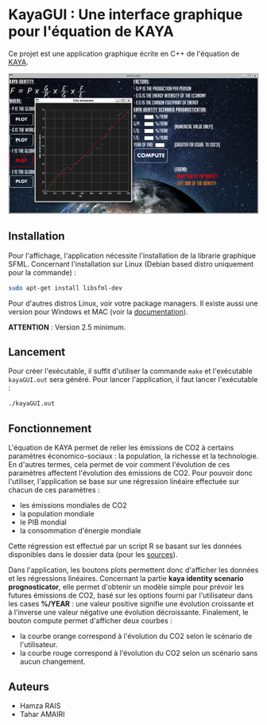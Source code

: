 # KayaGUI : Une interface graphique pour l'équation de KAYA

Ce projet est une application graphique écrite en C++ de l'équation de [KAYA](https://fr.wikipedia.org/wiki/%C3%89quation_de_Kaya).

![Screen](images/screen.png)

## Installation

Pour l'affichage, l'application nécessite l'installation de la librarie graphique SFML.
Concernant l'installation sur Linux (Debian based distro uniquement pour la commande) :

```bash
sudo apt-get install libsfml-dev
```

Pour d'autres distros Linux, voir votre package managers.
Il existe aussi une version pour Windows et MAC (voir la [documentation](https://www.sfml-dev.org/tutorials/2.5/#getting-started)).

**ATTENTION** : Version 2.5 minimum.  

## Lancement

Pour créer l'exécutable, il suffit d'utiliser la commande `make` et l'exécutable `kayaGUI.out` sera
généré. Pour lancer l'application, il faut lancer l'exécutable :

```bash
./kayaGUI.out
```

## Fonctionnement

L'équation de KAYA permet de relier les émissions de CO2 à certains paramètres économico-sociaux : la population, la richesse et la technologie. En d'autres termes, cela permet de voir comment
l'évolution de ces paramètres affectent l'évolution des émissions de CO2. Pour pouvoir donc l'utiliser, l'application se base sur une régression linéaire effectuée sur chacun de ces paramètres :

- les émissions mondiales de CO2
- la population mondiale
- le PIB mondial
- la consommation d'énergie mondiale

Cette régression est effectué par un script R se basant sur les données disponibles dans le dossier
data (pour les [sources](https://github.com/T-amairi/KayaGUI/blob/main/data/sources.txt)).

Dans l'application, les boutons plots permettent donc d'afficher les données et les régressions linéaires. Concernant la partie **kaya identity scenario prognosticator**, elle permet d'obtenir un modèle simple pour prévoir les futures émissions de CO2, basé sur les options fourni par l'utilisateur dans les cases **%/YEAR** : une valeur positive signifie une évolution croissante et à l'inverse une valeur négative une évolution décroissante. Finalement, le bouton compute permet d'afficher deux courbes :

- la courbe orange correspond à l'évolution du CO2 selon le scénario de l'utilisateur.
- la courbe rouge correspond à l'évolution du CO2 selon un scénario sans aucun changement.

## Auteurs

- Hamza RAIS
- Tahar AMAIRI
